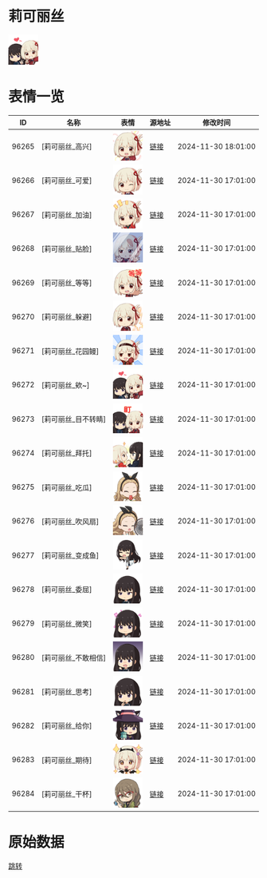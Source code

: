 # 莉可丽丝

<img src="./cover.png" height="60" alt="cover" />

# 表情一览

|ID|名称|表情|源地址|修改时间|
|----|----|----|----|----|
|96265|[莉可丽丝_高兴]|<img src="./pic/096265_%5B莉可丽丝_高兴%5D.png" height="60" alt="高兴"/>|[链接](https://i0.hdslb.com/bfs/garb/2200c3d911f12344e9b20cbae6061fe0ae0f552f.png)|2024-11-30 18:01:00|
|96266|[莉可丽丝_可爱]|<img src="./pic/096266_%5B莉可丽丝_可爱%5D.png" height="60" alt="可爱"/>|[链接](https://i0.hdslb.com/bfs/garb/efe573f2025c930518d2cd392c40167cf501b913.png)|2024-11-30 17:01:00|
|96267|[莉可丽丝_加油]|<img src="./pic/096267_%5B莉可丽丝_加油%5D.png" height="60" alt="加油"/>|[链接](https://i0.hdslb.com/bfs/garb/e798671ed5ffc1ca4a31eeab50054ce7e259f95b.png)|2024-11-30 17:01:00|
|96268|[莉可丽丝_贴脸]|<img src="./pic/096268_%5B莉可丽丝_贴脸%5D.png" height="60" alt="贴脸"/>|[链接](https://i0.hdslb.com/bfs/garb/f4e5fb67c393ddb3cd53a280ec343b3cdbac9f87.png)|2024-11-30 17:01:00|
|96269|[莉可丽丝_等等]|<img src="./pic/096269_%5B莉可丽丝_等等%5D.png" height="60" alt="等等"/>|[链接](https://i0.hdslb.com/bfs/garb/c7fec478e6977f66ec2916b0d76814c4ca4728d4.png)|2024-11-30 17:01:00|
|96270|[莉可丽丝_躲避]|<img src="./pic/096270_%5B莉可丽丝_躲避%5D.png" height="60" alt="躲避"/>|[链接](https://i0.hdslb.com/bfs/garb/fc76df60c12401984cb5288dc51a5718077e842e.png)|2024-11-30 17:01:00|
|96271|[莉可丽丝_花园鳗]|<img src="./pic/096271_%5B莉可丽丝_花园鳗%5D.png" height="60" alt="花园鳗"/>|[链接](https://i0.hdslb.com/bfs/garb/0e967e2a7ddc218162bbab92aab55130c4becd6c.png)|2024-11-30 17:01:00|
|96272|[莉可丽丝_欸~]|<img src="./pic/096272_%5B莉可丽丝_欸~%5D.png" height="60" alt="欸~"/>|[链接](https://i0.hdslb.com/bfs/garb/5386eaa571d1ba28c9517bee076d201e831c09fe.png)|2024-11-30 17:01:00|
|96273|[莉可丽丝_目不转睛]|<img src="./pic/096273_%5B莉可丽丝_目不转睛%5D.png" height="60" alt="目不转睛"/>|[链接](https://i0.hdslb.com/bfs/garb/fce6ce4bee73aeb78ee6986f49f6df2a91a5c94a.png)|2024-11-30 17:01:00|
|96274|[莉可丽丝_拜托]|<img src="./pic/096274_%5B莉可丽丝_拜托%5D.png" height="60" alt="拜托"/>|[链接](https://i0.hdslb.com/bfs/garb/87324fcdc3eaba4bcddc1192bfc8cf87b9677482.png)|2024-11-30 17:01:00|
|96275|[莉可丽丝_吃瓜]|<img src="./pic/096275_%5B莉可丽丝_吃瓜%5D.png" height="60" alt="吃瓜"/>|[链接](https://i0.hdslb.com/bfs/garb/09cd63a7a8bbb346ad148ce6361cf8cc5f96e71d.png)|2024-11-30 17:01:00|
|96276|[莉可丽丝_吹风扇]|<img src="./pic/096276_%5B莉可丽丝_吹风扇%5D.png" height="60" alt="吹风扇"/>|[链接](https://i0.hdslb.com/bfs/garb/996c28fb262a047b4fa558e4ffade7d8040024f5.png)|2024-11-30 17:01:00|
|96277|[莉可丽丝_变成鱼]|<img src="./pic/096277_%5B莉可丽丝_变成鱼%5D.png" height="60" alt="变成鱼"/>|[链接](https://i0.hdslb.com/bfs/garb/4cdaf541df405221343744c3c3f1d885963ceff2.png)|2024-11-30 17:01:00|
|96278|[莉可丽丝_委屈]|<img src="./pic/096278_%5B莉可丽丝_委屈%5D.png" height="60" alt="委屈"/>|[链接](https://i0.hdslb.com/bfs/garb/202f8a3e0b2f2a555193adbf0035a5f1169b87c7.png)|2024-11-30 17:01:00|
|96279|[莉可丽丝_微笑]|<img src="./pic/096279_%5B莉可丽丝_微笑%5D.png" height="60" alt="微笑"/>|[链接](https://i0.hdslb.com/bfs/garb/9323e279f4ded4e665fd54bda036f691279863fc.png)|2024-11-30 17:01:00|
|96280|[莉可丽丝_不敢相信]|<img src="./pic/096280_%5B莉可丽丝_不敢相信%5D.png" height="60" alt="不敢相信"/>|[链接](https://i0.hdslb.com/bfs/garb/175856750e088c4ca9dde175f0309f25510a7b8d.png)|2024-11-30 17:01:00|
|96281|[莉可丽丝_思考]|<img src="./pic/096281_%5B莉可丽丝_思考%5D.png" height="60" alt="思考"/>|[链接](https://i0.hdslb.com/bfs/garb/0653044b33923616fb4a36b80b97f5cebd9c93b1.png)|2024-11-30 17:01:00|
|96282|[莉可丽丝_给你]|<img src="./pic/096282_%5B莉可丽丝_给你%5D.png" height="60" alt="给你"/>|[链接](https://i0.hdslb.com/bfs/garb/f117aec23c2255e07a31b2fcf8f17ee312dae288.png)|2024-11-30 17:01:00|
|96283|[莉可丽丝_期待]|<img src="./pic/096283_%5B莉可丽丝_期待%5D.png" height="60" alt="期待"/>|[链接](https://i0.hdslb.com/bfs/garb/b966807b24e67bf0ef1fa5a834f25adf61898765.png)|2024-11-30 17:01:00|
|96284|[莉可丽丝_干杯]|<img src="./pic/096284_%5B莉可丽丝_干杯%5D.png" height="60" alt="干杯"/>|[链接](https://i0.hdslb.com/bfs/garb/3dff5d0706f088f203f2ae8046e9d923e33b1ccc.png)|2024-11-30 17:01:00|

# 原始数据

[跳转](./raw.json)


